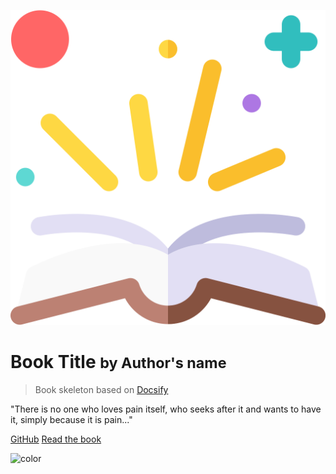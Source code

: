 <!-- _coverpage.md -->

<!-- logo image -->
![logo](_media/icon.svg ':size=150')

# Book Title <small>by Author's name</small>

> Book skeleton based on [Docsify](https://docsify.js.org/)

"There is no one who loves pain itself, who seeks after it and wants to have it, simply because it is pain..."

[GitHub](https://github.com/kelimuttu/docsify-book-skeleton)
[Read the book](#main)

<!-- background color -->
![color](#f0f0f0)